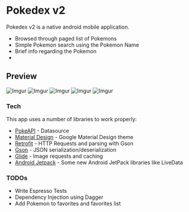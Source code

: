# Pokedex v2

Pokedex v2 is a native android mobile application.

  - Browsed through paged list of Pokemons
  - Simple Pokemon search using the Pokemon Name
  - Brief info regarding the Pokemon
  - 
## Preview
![Imgur](https://i.imgur.com/9TQmeJf.jpg?1) ![Imgur](https://i.imgur.com/uV05Pbe.jpg?1)
![Imgur](https://i.imgur.com/djcvMn4.jpg?1) ![Imgur](https://i.imgur.com/pSMJvqL.jpg?1)
![Imgur](https://i.imgur.com/Uq7USOV.jpg?1)
### Tech

This app uses a number of libraries to work properly:
* [PokeAPI](https://pokeapi.co/) - Datasource
* [Material Design](https://material.io/) - Google Material Design theme
* [Retrofit](https://square.github.io/retrofit/) - HTTP Requests and parsing with Gson
* [Gson](https://github.com/google/gson) - JSON serialization/deserialization
* [Glide](https://github.com/bumptech/glide) - Image requests and caching
* [Android Jetpack](https://developer.android.com/jetpack/?gclid=CjwKCAjw95D0BRBFEiwAcO1KDFdDsw0Jlj2tI8sIsUBErJXEB7jYvWcm-kBiE_lSNO9VleA1QHQ35hoCtwAQAvD_BwE&gclsrc=aw.ds) - Some new Android JetPack libraries like LiveData



### TODOs

 - Write Espresso Tests
 - Dependency Injection using Dagger
 - Add Pokemon to favorites and favorites list
